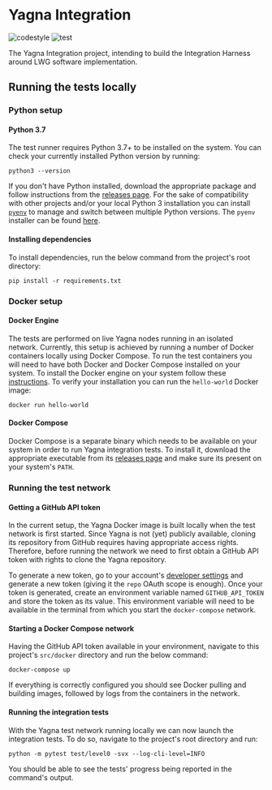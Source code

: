 # Yagna Integration

![codestyle](https://github.com/golemfactory/yagna-integration/workflows/codestyle/badge.svg?event=push)
![test](https://github.com/golemfactory/yagna-integration/workflows/test/badge.svg?event=push)

The Yagna Integration project, intending to build the Integration Harness around LWG software implementation.

## Running the tests locally

### Python setup

#### Python 3.7
The test runner requires Python 3.7+ to be installed on the system. You can check your currently installed Python version by running:
```
python3 --version
``` 

If you don't have Python installed, download the appropriate package and follow instructions from the [releases page](https://www.python.org/downloads/).
For the sake of compatibility with other projects and/or your local Python 3 installation you can install [`pyenv`](https://github.com/pyenv/pyenv) to manage and switch between multiple Python versions. The `pyenv` installer can be found [here](https://github.com/pyenv/pyenv-installer).

#### Installing dependencies
To install dependencies, run the below command from the project's root directory:
```
pip install -r requirements.txt
```

### Docker setup

#### Docker Engine
The tests are performed on live Yagna nodes running in an isolated network. Currently, this setup is achieved by running a number of Docker containers locally using Docker Compose.
To run the test containers you will need to have both Docker and Docker Compose installed on your system. To install the Docker engine on your system follow these [instructions](https://docs.docker.com/engine/install/). To verify your installation you can run the `hello-world` Docker image:
```
docker run hello-world
```

#### Docker Compose
Docker Compose is a separate binary which needs to be available on your system in order to run Yagna integration tests. To install it, download the appropriate executable from its [releases page](https://github.com/docker/compose/releases) and make sure its present on your system's `PATH`.

### Running the test network

#### Getting a GitHub API token
In the current setup, the Yagna Docker image is built locally when the test network is first started. Since Yagna is not (yet) publicly available, cloning its repository from GitHub requires having appropriate access rights. Therefore, before running the network we need to first obtain a GitHub API token with rights to clone the Yagna repository.

To generate a new token, go to your account's [developer settings](https://github.com/settings/tokens) and generate a new token (giving it the `repo` OAuth scope is enough). Once your token is generated, create an environment variable named `GITHUB_API_TOKEN` and store the token as its value. This environment variable will need to be available in the terminal from which you start the `docker-compose` network.

#### Starting a Docker Compose network
Having the GitHub API token available in your environment, navigate to this project's `src/docker` directory and run the below command:
```
docker-compose up
```

If everything is correctly configured you should see Docker pulling and building images, followed by logs from the containers in the network.

#### Running the integration tests
With the Yagna test network running locally we can now launch the integration tests. To do so, navigate to the project's root directory and run:
```
python -m pytest test/level0 -svx --log-cli-level=INFO
```

You should be able to see the tests' progress being reported in the command's output.
